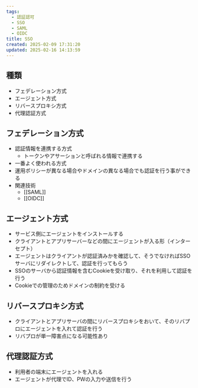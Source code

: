```yaml
---
tags:
  - 認証認可
  - SSO
  - SAML
  - OIDC
title: SSO
created: 2025-02-09 17:31:20
updated: 2025-02-16 14:13:59
---
```

## 種類
- フェデレーション方式
- エージェント方式
- リバースプロキシ方式
- 代理認証方式

## フェデレーション方式
- 認証情報を連携する方式
	- トークンやアサーションと呼ばれる情報で連携する
- 一番よく使われる方式
- 運用ポリシーが異なる場合やドメインの異なる場合でも認証を行う事ができる
- 関連技術
	- [[SAML]]
	- [[OIDC]]

## エージェント方式
- サービス側にエージェントをインストールする
- クライアントとアプリサーバーなどの間にエージェントが入る形（インターセプト）
- エージェントはクライアントが認証済みかを確認して、そうでなければSSOサーバにリダイレクトして、認証を行ってもらう
- SSOのサーバから認証情報を含むCookieを受け取り、それを利用して認証を行う
- Cookieでの管理のためドメインの制約を受ける

## リバースプロキシ方式
- クライアントとアプリサーバの間にリバースプロキシをおいて、そのリバプロにエージェントを入れて認証を行う
- リバプロが単一障害点になる可能性あり

## 代理認証方式
- 利用者の端末にエージェントを入れる
- エージェントが代理でID、PWの入力や送信を行う